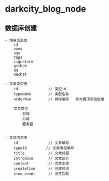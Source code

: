 # darkcity_blog_node


## 数据库创建
    - 博主信息表
        id    
        name
        age
        tags
        signature
        github
        qq
        wechat

    - 文章类型表
        id              // 类型id
        typeName        // 类型名称
        orderNum        // 排序编号   作为置顶字段适用

        文章类型
            前端
            后端
            服务器

    
    - 文章内容表
        id              // 文章编号
        typeId         // 文章类型编号
        title           // 文章标题
        introduce       // 文章简介
        content         // 文章主体
        createTime      // 创建时间
        view_count      // 浏览次数




